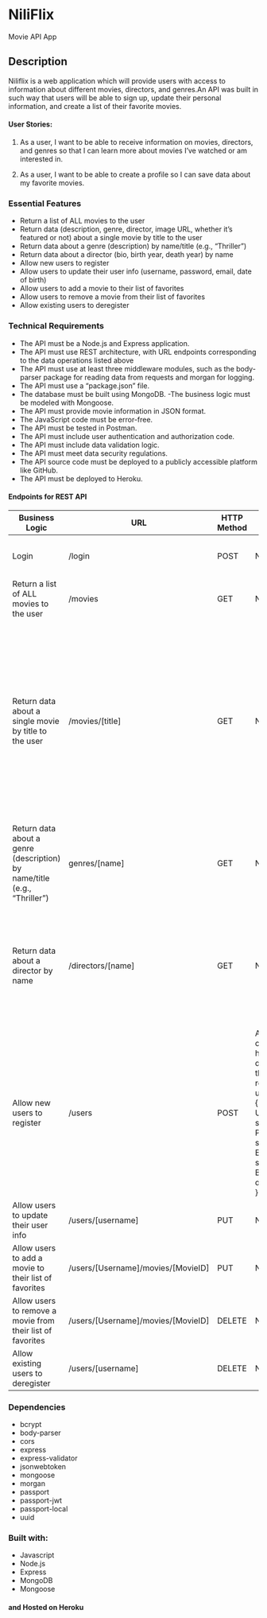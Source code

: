 # NiliFlix
Movie API App
## Description 
Niliflix is a web application which will provide users with access to information about different
movies, directors, and genres.An API was built in such way that users will be able to sign up, update their
personal information, and create a list of their favorite movies.

#### User Stories:
1) As a user, I want to be able to receive information on movies, directors, and genres so that I
can learn more about movies I’ve watched or am interested in.

2) As a user, I want to be able to create a profile so I can save data about my favorite movies.

### Essential Features

- Return a list of ALL movies to the user
- Return data (description, genre, director, image URL, whether it’s featured or not) about a
single movie by title to the user
- Return data about a genre (description) by name/title (e.g., “Thriller”)
- Return data about a director (bio, birth year, death year) by name
- Allow new users to register
- Allow users to update their user info (username, password, email, date of birth)
- Allow users to add a movie to their list of favorites
- Allow users to remove a movie from their list of favorites
- Allow existing users to deregister

### Technical Requirements

- The API must be a Node.js and Express application.
- The API must use REST architecture, with URL endpoints corresponding to the data
operations listed above
- The API must use at least three middleware modules, such as the body-parser package for
reading data from requests and morgan for logging.
- The API must use a “package.json” file.
- The database must be built using MongoDB.
-The business logic must be modeled with Mongoose.
- The API must provide movie information in JSON format.
- The JavaScript code must be error-free.
- The API must be tested in Postman.
- The API must include user authentication and authorization code.
- The API must include data validation logic.
- The API must meet data security regulations.
- The API source code must be deployed to a publicly accessible platform like GitHub.
- The API must be deployed to Heroku.

<h4>Endpoints for REST API</h4>
					<table>
						<thead>
							<tr>
								<th>Business Logic</th>
								<th>URL</th>
								<th>HTTP Method</th>
								<th>Request format</th>
								<th>Response format</th>
							</tr>
						</thead>
						<tbody>
							<tr>
								<td>Login</td>
								<td>/login</td>
								<td>POST</td>
								<td>None</td>
								<td>A text message indicating whether the user was authorized or not</td>
							</tr>
							<tr>
								<td>Return a list of ALL movies to the user</td>
								<td>/movies</td>
								<td>GET</td>
								<td>None</td>
								<td>A JSON object holding Data about all the movies</td>
							</tr>
							<tr>
								<td>Return data about a single movie by title to the user</td>
								<td>/movies/[title]</td>
								<td>GET</td>
								<td>None</td>
								<td> A JSON object holding data about a single movie, containing description, genre, director and
									image URL. Example: <br>
									{<br>
									name: "movieName",<br>
									descripction: "This is the most funniest movie you'll ever get to see.",<br>
									genre: "genre",<br>
									director: "director name",<br>
									actors: "actors name",<br>
									release: "year",<br>
									rating: "number",<br>
									imageUrl: "www.link.to/movie/pic"<br>
									}
								</td>
							</tr>
							<tr>
								<td>Return data about a genre (description) by name/title (e.g., “Thriller”)</td>
								<td>genres/[name]</td>
								<td>GET</td>
								<td>None</td>
								<td>
									A JSON object holding Data about a genre. Example:<br>{<br>
									Name: 'genre name',<br>
									description: 'genre description' <br>}
								</td>
							</tr>
							<tr>
								<td>Return data about a director by name</td>
								<td>/directors/[name]</td>
								<td>GET</td>
								<td>None</td>
								<td>
									A JSON object holding data about a director <br /><em>e.g.:</em> Example:
									{ <br> name: "director name"<br> bio: "A film director, producer and screenwriter.", <br> born: "00.00.0000" <br> death: "-" <br> movies:"director best movies" <br>}
								</td>
							</tr>
							<tr>
								<td>Allow new users to register</td>
								<td>/users</td>
								<td>POST</td>
								<td>A JSON object holding data about the registered users <br> 
									{ <br> Username: string <br> Password: string <br> Email: string <br> Birthday: date <br> }</td>
								<td>A response indicating whether the user was successfully registered<br>A JSON object holding data about the user that was registered, inculding an ID: <br /><em>e.g.:</em> 
									{ <br> id: 1<br> username: "Name", <br> password: "password",
									<br> e-mail: "name@google.com", <br> birthday: "00.00.0000" <br> }</td>
							</tr>
							<tr>
								<td>Allow users to update their user info</td>
								<td>/users/[username]</td>
								<td>PUT</td>
								<td>None</td>
								<td>A JSON object holding data about a new user</td>
							</tr>
							<tr>
								<td>Allow users to add a movie to their list of favorites</td>
								<td>/users/[Username]/movies/[MovieID]</td>
								<td>PUT</td>
								<td>None</td>
								<td> JSON object holding data about a user favorite movies</td>
							</tr>
							<tr>
								<td>Allow users to remove a movie from their list of favorites</td>
								<td>/users/[Username]/movies/[MovieID]</td>
								<td>DELETE</td>
								<td>None</td>
								<td>JSON object holding data about a user favorite movies</td>
							</tr>
							<tr>
								<td>Allow existing users to deregister</td>
								<td>/users/[username]</td>
                <td>DELETE</td>
								<td>None</td>
								<td>A text message indicating whether the user was successfully deregistered</td>
							</tr>
						</tbody>
					</table>

### Dependencies
- bcrypt
- body-parser
- cors
- express
- express-validator
- jsonwebtoken
- mongoose
- morgan
- passport
- passport-jwt
- passport-local
- uuid

### Built with:

- Javascript 
- Node.js
- Express
- MongoDB
- Mongoose

#### and Hosted on Heroku 
